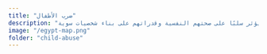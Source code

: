 ```yaml
--- 
title: "ضرب الأطفال" 
description: "العنف ضد الأطفال ممارسة شائعة في البيوت والمدارس، مما يؤثر سلبًا على صحتهم النفسية وقدراتهم على بناء شخصيات سوية." 
image: "/egypt-map.png" 
folder: "child-abuse" 
--- 
```

